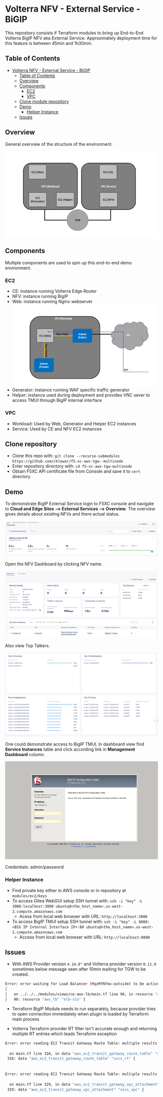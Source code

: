 # Volterra NFV - External Service - BiGIP
This repository consists if Terraform modules to bring up End-to-End Volterra BigIP NFV aka External Service.
Approximately deployment time for this feature is between 45min and 1h30min.

## Table of Contents

- [Volterra NFV - External Service - BiGIP](#volterra-nfv---external-service---bigip)
  * [Table of Contents](#table-of-contents)
  * [Overview](#overview)
  * [Components](#components)
    + [EC2](#ec2)
    + [VPC](#vpc)
  * [Clone module repository](#clone-module-repository)
  * [Demo](#demo)
    + [Helper Instance](#helper-instance)
  * [Issues](#issues)

## Overview 
General overview of the structure of the environment.

![nfv_overview](./docs/nfv_overview_01.png)

## Components

Multiple components are used to spin up this end-to-end demo environment. 

### EC2

- CE: instance running Volterra Edge Router
- NFV: instance running BigIP 
- Web: instance running Nginx webserver
  ![ec2_web_overview](./docs/ec2_web_overview_01.png)
- Generator: instance running WAF specific traffic generator
- Helper: instance used during deployment and provides VNC sever to access TMUI through BigIP internal interface

### VPC

- Workload: Used by Web, Generator and Helper EC2 instances
- Service: Used by CE and NFV EC2 instances

## Clone repository

- Clone this repo with: `git clone --recurse-submodules https://github.com/cklewar/f5-xc-aws-tgw--multinode`
- Enter repository directory with: `cd f5-xc-aws-tgw-multinode`
- Obtain F5XC API certificate file from Console and save it to `cert` directory

## Demo

To demonstrate BigIP External Service login to F5XC console and navigate to __Cloud and Edge Sites --> External Services --> Overview__.
The overview gives details about existing NFVs and there actual status. 

![nfv_bigip_overview_01](./docs/nfv_bigip_overview_01.png)

Open the NFV Dashboard by clicking NFV name. 

![nfv_bigip_dashboard_01](./docs/nfv_dashboard_01.png)

Also view Top Talkers.

![nfv_bigip_top_talkers_01](./docs/nfv_top_talkers.png)

One could demonstrate access to BigIP TMUI. In dashboard view find __Service Instances__ table and click according link in __Management Dashboard__ column. 

![nfv_bigip_tmui_login_01](./docs/tmui_login_01.png)

Credentials: admin/password

### Helper Instance

- Find private key either in AWS console or in repository at `modules/ec2/keys`
- To access Gitea WebGUI setup SSH tunnel with: `ssh -i "key" -L 3000:localhost:3000 ubuntu@<the_host_name>.us-west-2.compute.amazonaws.com`
  - Acess from local web browser with URL: `http://localhost:3000`
- To access BigIP TMUI setup SSH tunnel with: `ssh -i "key" -L 8080:<BIG IP Internal Interface IP>:80 ubuntu@<the_host_name>.us-west-2.compute.amazonaws.com`
  - Access from local web browser with URL: `http://localhost:8080`

## Issues
- With AWS Provider version `4.14.0"` and Volterra provider version `0.11.9` sometimes below message seen after 10min waiting for TGW to be created. 

````bash
Error: error waiting for Load Balancer (RqxMfNfmu-outside) to be active: timeout while waiting for state to become 'active' (last state: 'provisioning', timeout: 10m0s)
│ 
│   on ../../../modules/views/ce-aws-lb/main.tf line 90, in resource "aws_lb" "elb-slo":
│   90: resource "aws_lb" "elb-slo" {
````

- Terraform BigIP Module needs to run separately, because provider tries to open connection immediately when plugin is loaded by Terraform main process    

- Volterra Terraform provider RT filter isn't accurate enough and returning multiple RT entries which leads Terraform exception
```bash
Error: error reading EC2 Transit Gateway Route Table: multiple results found, try adjusting search criteria

  on main.tf line 316, in data "aws_ec2_transit_gateway_route_table" "svcs_rt":
 316: data "aws_ec2_transit_gateway_route_table" "svcs_rt" {


Error: error reading EC2 Transit Gateway Route Table: multiple results found, try adjusting search criteria

  on main.tf line 329, in data "aws_ec2_transit_gateway_vpc_attachment" "svcs_vpc":
 329: data "aws_ec2_transit_gateway_vpc_attachment" "svcs_vpc" {
```
